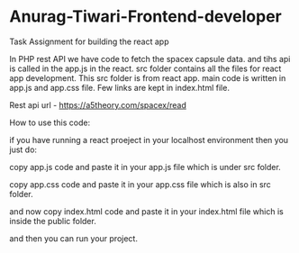 # Anurag-Tiwari-Frontend-developer
Task Assignment for building the react app

In PHP rest API we have code to fetch the spacex capsule data. and tihs api is called in the app.js in the react.
src folder contains all the files for react app development. 
This src folder is from react app.
main code is written in app.js and app.css file.
Few links are kept in index.html file.

Rest api url - https://a5theory.com/spacex/read

How to use this code:

if you have running a react proeject in your localhost environment then you just do:

copy app.js code and paste it in your app.js file which is under src folder.

copy app.css code and paste it in your app.css file which is also in src folder.

and now copy index.html code and paste it in your index.html file which is inside the public folder.

and then you can run your project.
